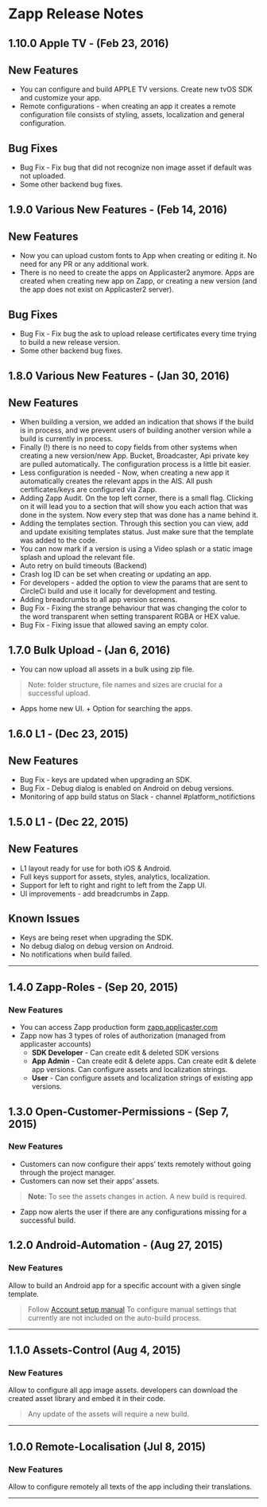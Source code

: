 # Zapp Release Notes

## 1.10.0 Apple TV - (Feb 23, 2016)

## New Features
* You can configure and build APPLE TV versions. Create new tvOS SDK and customize your app.  
* Remote configurations - when creating an app it creates a remote configuration file consists of styling, assets, localization and general configuration.

## Bug Fixes
* Bug Fix - Fix bug that did not recognize non image asset if default was not uploaded.
* Some other backend bug fixes.

## 1.9.0 Various New Features - (Feb 14, 2016)

## New Features
* Now you can upload custom fonts to App when creating or editing it. No need for any PR or any additional work.
* There is no need to create the apps on Applicaster2 anymore. Apps are created when creating new app on Zapp, or creating a new version (and the app does not exist on Applicaster2 server).

## Bug Fixes
* Bug Fix - Fix bug the ask to upload release certificates every time trying to build a new release version.
* Some other backend bug fixes.

## 1.8.0 Various New Features - (Jan 30, 2016)

## New Features
* When building a version, we added an indication that shows if the build is in process, and we prevent users of building another version while a build is currently in process.
* Finally (!) there is no need to copy fields from other systems when creating a new version/new App. Bucket, Broadcaster, Api private key are pulled automatically. The configuration process is a little bit easier.
* Less configuration is needed - Now, when creating a new app it automatically creates the relevant apps in the AIS. All push certificates/keys are configured via Zapp.
* Adding Zapp Audit. On the top left corner, there is a small flag. Clicking on it will lead you to a section that will show you each action that was done in the system. Now every step that was done has a name behind it.
* Adding the templates section. Through this section you can view, add and update exisiting templates status. Just make sure that the template was added to the code.
* You can now mark if a version is using a Video splash or a static image splash and upload the relevant file.
* Auto retry on build timeouts (Backend)
* Crash log ID can be set when creating or updating an app.
* For developers - added the option to view the params that are sent to CircleCi build and use it locally for development and testing.
* Adding breadcrumbs to all app version screens.
* Bug Fix - Fixing the strange behaviour that was changing the color to the word transparent when setting transparent RGBA or HEX value.
* Bug Fix - Fixing issue that allowed saving an empty color.


## 1.7.0 Bulk Upload - (Jan 6, 2016)

* You can now upload all assets in a bulk using zip file.
> Note: folder structure, file names and sizes are crucial for a successful upload.
* Apps home new UI. + Option for searching the apps.


## 1.6.0 L1 - (Dec 23, 2015)

## New Features

* Bug Fix - keys are updated when upgrading an SDK.
* Bug Fix - Debug dialog is enabled on Android on debug versions.
* Monitoring of app build status on Slack - channel #platform_notifictions



## 1.5.0 L1 - (Dec 22, 2015)

## New Features

* L1 layout ready for use for both iOS & Android.
* Full keys support for assets, styles, analytics, localization.
* Support for left to right and right to left from the Zapp UI.
* UI improvements - add breadcrumbs in Zapp.


## Known Issues

* Keys are being reset when upgrading the SDK.
* No debug dialog on debug version on Android.
* No notifications when build failed.

***

## 1.4.0 Zapp-Roles - (Sep 20, 2015)

### New Features

* You can access Zapp production form [zapp.applicaster.com](https://zapp.applicaster.com)
* Zapp now has 3 types of roles of authorization (managed from applicaster accounts)
	* **SDK Developer** - Can create edit & deleted SDK versions
	* **App Admin** - Can create edit & delete apps. Can create edit & delete app versions. Can configure assets and localization strings.
	* **User** - Can configure assets and localization strings of existing app versions.

## 1.3.0 Open-Customer-Permissions - (Sep 7, 2015)

### New Features

* Customers can now configure their apps’ texts remotely without going through the
project manager.
* Customers can now set their apps’ assets.

> **Note:** To see the assets changes in action. A new build is required.

* Zapp now alerts the user if there are any configurations missing for a
successful build.

## 1.2.0 Android-Automation - (Aug 27, 2015)

### New Features

Allow to build an Android app for a specific account with a given single template.

> Follow [Account setup manual](https://docs.google.com/document/d/1MzUKNgwbYy8HtVl0apN6Wqk6POr7CkBtb-sKM0eYqyk/edit) To configure manual settings that currently are not included on the auto-build process.


***

## 1.1.0 Assets-Control (Aug 4, 2015)

### New Features

Allow to configure all app image assets.
developers can download the created asset library and embed it in their code.

> Any update of the assets will require a new build.


***

## 1.0.0 Remote-Localisation (Jul 8, 2015)

### New Features

Allow to configure remotely all texts of the app including their translations.

***
